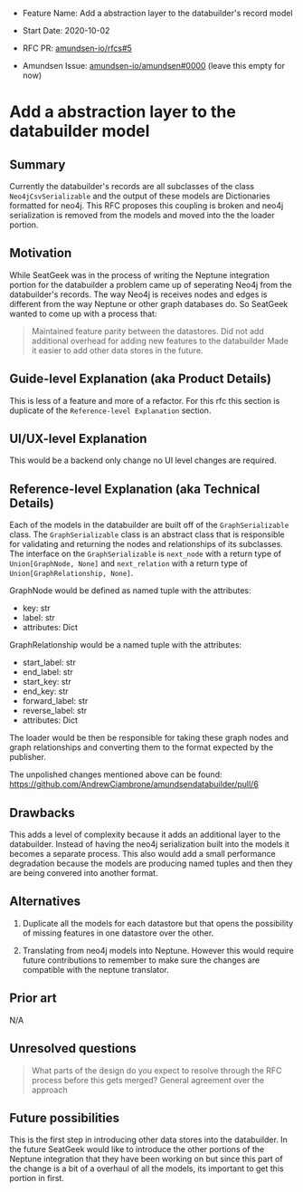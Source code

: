 - Feature Name: Add a abstraction layer to the databuilder's record model
- Start Date: 2020-10-02
- RFC PR: [amundsen-io/rfcs#5](https://github.com/amundsen-io/rfcs/pull/5)

- Amundsen Issue: [amundsen-io/amundsen#0000](https://github.com/amundsen-io/amundsen/issues/0000) (leave this empty for now)

# Add a abstraction layer to the databuilder model

## Summary

Currently the databuilder's records are all subclasses of the class `Neo4jCsvSerializable` and the output of these models are Dictionaries formatted for neo4j. This RFC proposes this coupling is broken and neo4j serialization is removed from the models and moved into the the loader portion.

## Motivation

While SeatGeek was in the process of writing the Neptune integration portion for the databuilder a problem came up of seperating Neo4j from the databuilder's records. The way Neo4j is receives nodes and edges is different from the way Neptune or other graph databases do. So SeatGeek wanted to come up with a process that:
> Maintained feature parity between the datastores.
> Did not add additional overhead for adding new features to the databuilder
> Made it easier to add other data stores in the future. 

## Guide-level Explanation (aka Product Details)

This is less of a feature and more of a refactor. For this rfc this section is duplicate of the `Reference-level Explanation` section.

## UI/UX-level Explanation

This would be a backend only change no UI level changes are required. 

## Reference-level Explanation (aka Technical Details)

Each of the models in the databuilder are built off of the `GraphSerializable` class. The `GraphSerializable` class is an abstract class that is responsible for validating and returning the nodes and relationships of its subclasses. The interface on the `GraphSerializable` is `next_node` with a return type of `Union[GraphNode, None]` and `next_relation` with a return type of `Union[GraphRelationship, None]`. 

GraphNode would be defined as named tuple with the attributes: 
- key: str
- label: str
- attributes: Dict

GraphRelationship would be a named tuple with the attributes: 
- start_label: str
- end_label: str
- start_key: str
- end_key: str
- forward_label: str
- reverse_label: str
- attributes: Dict

The loader would be then be responsible for taking these graph nodes and graph relationships and converting them to the format expected by the publisher. 

The unpolished changes mentioned above can be found: https://github.com/AndrewCiambrone/amundsendatabuilder/pull/6

## Drawbacks

This adds a level of complexity because it adds an additional layer to the databuilder. Instead of having the neo4j serialization built into the models it becomes a separate process. This also would add a small performance degradation because the models are producing named tuples and then they are being convered into another format. 


## Alternatives

1. Duplicate all the models for each datastore but that opens the possibility of missing features in one datastore over the other. 

2. Translating from neo4j models into Neptune. However this would require future contributions to remember to make sure the changes are compatible with the neptune translator. 

## Prior art

N/A

## Unresolved questions

> What parts of the design do you expect to resolve through the RFC process before this gets merged? 
General agreement over the approach

## Future possibilities

This is the first step in introducing other data stores into the databuilder. In the future SeatGeek would like to introduce the other portions of the Neptune integration that they have been working on but since this part of the change is a bit of a overhaul of all the models, its important to get this portion in first. 
